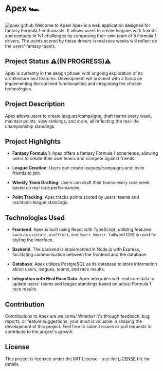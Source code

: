 # Apex 🏎️
![apex github](https://github.com/matttre3/apex/assets/140153086/111edbc2-8d2f-48d3-8442-97dece3548fa)
Welcome to Apex! Apex is a web application designed for fantasy Formula 1 enthusiasts. It allows users to create leagues with friends and compete in 1v1 challenges by composing their own team of 5 Formula 1 drivers. The points scored by these drivers in real race weeks will reflect on the users' fantasy teams.

## Project Status ⚠️(IN PROGRESS)⚠️

Apex is currently in the design phase, with ongoing exploration of its architecture and features. Development will proceed with a focus on implementing the outlined functionalities and integrating the chosen technologies.

## Project Description

Apex allows users to create leagues/campaigns, draft teams every week, maintain points, view rankings, and more, all reflecting the real-life championship standings.

## Project Highlights

- **Fantasy Formula 1**: Apex offers a fantasy Formula 1 experience, allowing users to create their own teams and compete against friends.

- **League Creation**: Users can create leagues/campaigns and invite friends to join.

- **Weekly Team Drafting**: Users can draft their teams every race week based on real race performances.

- **Point Tracking**: Apex tracks points scored by users' teams and maintains league standings.

## Technologies Used

- **Frontend**: Apex is built using React with TypeScript, utilizing features such as `useState`, `useEffect`, and `React Router`. Tailwind CSS is used for styling the interface.

- **Backend**: The backend is implemented in Node.js with Express, facilitating communication between the frontend and the database.

- **Database**: Apex utilizes PostgreSQL as its database to store information about users, leagues, teams, and race results.

- **Integration with Real Race Data**: Apex integrates with real race data to update users' teams and league standings based on actual Formula 1 race results.

## Contribution

Contributions to Apex are welcome! Whether it's through feedback, bug reports, or feature suggestions, your input is valuable in shaping the development of this project. Feel free to submit issues or pull requests to contribute to the project's growth.

## License

This project is licensed under the MIT License - see the [LICENSE](link-to-license-file) file for details.

